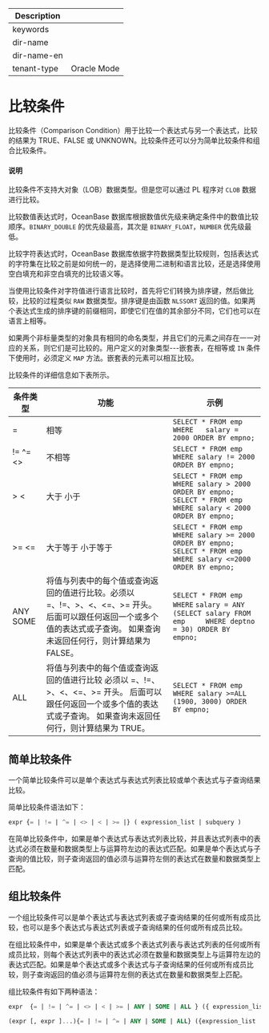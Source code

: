 | Description   |                 |
|---------------|-----------------|
| keywords      |                 |
| dir-name      |                 |
| dir-name-en   |                 |
| tenant-type   | Oracle Mode     |

# 比较条件

比较条件（Comparison Condition）用于比较一个表达式与另一个表达式，比较的结果为 TRUE、FALSE 或 UNKNOWN。比较条件还可以分为简单比较条件和组合比较条件。

  <main id="notice" type='explain'>
    <h4>说明</h4>
    <p>比较条件不支持大对象（LOB）数据类型。但是您可以通过 PL 程序对 <code>CLOB</code> 数据进行比较。</p>
  </main>

比较数值表达式时，OceanBase 数据库根据数值优先级来确定条件中的数值比较顺序。`BINARY_DOUBLE` 的优先级最高，其次是 `BINARY_FLOAT`，`NUMBER` 优先级最低。

比较字符表达式时，OceanBase 数据库依据字符数据类型比较规则，包括表达式的字符集在比较之前是如何统一的，是选择使用二进制和语言比较，还是选择使用空白填充和非空白填充的比较语义等。

当使用比较条件对字符值进行语言比较时，首先将它们转换为排序键，然后做比较，比较的过程类似 `RAW` 数据类型。排序键是由函数 `NLSSORT` 返回的值。如果两个表达式生成的排序键的前缀相同，即使它们在值的其余部分不同，它们也可以在语言上相等。

如果两个非标量类型的对象具有相同的命名类型，并且它们的元素之间存在一一对应的关系，则它们是可比较的。用户定义的对象类型---嵌套表，在相等或 `IN` 条件下使用时，必须定义 `MAP` 方法。嵌套表的元素可以相互比较。

比较条件的详细信息如下表所示。

|                    条件类型                     |                                                         功能                                                         |                                                                示例                                                                |
|---------------------------------------------|--------------------------------------------------------------------------------------------------------------------|----------------------------------------------------------------------------------------------------------------------------------|
| =                                           | 相等                                                                                                                 | `SELECT * FROM emp WHERE   salary = 2000 ORDER BY empno;`                                                                        |
| != \^= \<\> | 不相等                                                                                                                | `SELECT * FROM emp WHERE salary != 2000 ORDER BY empno;`                                                                         |
| \> \<                       | 大于 小于                                                                                              | `SELECT * FROM emp WHERE salary > 2000 ORDER BY empno;` `SELECT * FROM emp WHERE salary < 2000 ORDER BY empno;`  |
| \>= \<=                     | 大于等于 小于等于                                                                                          | `SELECT * FROM emp WHERE salary >= 2000 ORDER BY empno;` `SELECT * FROM emp WHERE salary <=2000 ORDER BY empno;` |
| ANY SOME                    | 将值与列表中的每个值或查询返回的值进行比较。必须以 =、!=、\>、\<、\<=、\>= 开头。 后面可以跟任何返回一个或多个值的表达式或子查询。 如果查询未返回任何行，则计算结果为 FALSE。 | `SELECT * FROM emp WHERE`           `salary = ANY (SELECT salary FROM emp     WHERE deptno = 30) ORDER BY empno;`               |
| ALL                                         | 将值与列表中的每个值或查询返回的值进行比较 必须以 =、!=、\>、\<、\<=、\>= 开头。 后面可以跟任何返回一个或多个值的表达式或子查询。 如果查询未返回任何行，则计算结果为 TRUE。  | `SELECT * FROM emp WHERE salary >=ALL (1900, 3000) ORDER BY empno;`                                                              |

## 简单比较条件

一个简单比较条件可以是单个表达式与表达式列表比较或单个表达式与子查询结果比较。

简单比较条件语法如下：

```sql
expr {= | != | ^= | <> | < | >= |} ( expression_list | subquery )
```

在简单比较条件中，如果是单个表达式与表达式列表比较，并且表达式列表中的表达式必须在数量和数据类型上与运算符左边的表达式匹配。如果是单个表达式与子查询的值比较，则子查询返回的值必须与运算符左侧的表达式在数量和数据类型上匹配。

## 组比较条件

一个组比较条件可以是单个表达式与表达式列表或子查询结果的任何或所有成员比较，也可以是多个表达式与表达式列表或子查询结果的任何或所有成员比较。

在组比较条件中，如果是单个表达式或多个表达式列表与表达式列表的任何或所有成员比较，则每个表达式列表中的表达式必须在数量和数据类型上与运算符左边的表达式匹配。如果是单个表达式或多个表达式与子查询结果的任何或所有成员比较，则子查询返回的值必须与运算符左侧的表达式在数量和数据类型上匹配。

组比较条件有如下两种语法：

```sql
expr  {= | != | ^= | <> | < | >= | ANY | SOME | ALL } ({ expression_list | subquery})
```

```sql
(expr [, expr ]...){= | != | ^= | ANY | SOME | ALL} ({expression_list  [, expression_list ]... |subquery})
```
